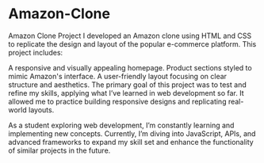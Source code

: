 # Amazon-Clone
Amazon Clone Project
I developed an Amazon clone using HTML and CSS to replicate the design and layout of the popular e-commerce platform. This project includes:

A responsive and visually appealing homepage.
Product sections styled to mimic Amazon's interface.
A user-friendly layout focusing on clear structure and aesthetics.
The primary goal of this project was to test and refine my skills, applying what I’ve learned in web development so far. It allowed me to practice building responsive designs and replicating real-world layouts.

As a student exploring web development, I’m constantly learning and implementing new concepts. Currently, I’m diving into JavaScript, APIs, and advanced frameworks to expand my skill set and enhance the functionality of similar projects in the future.
